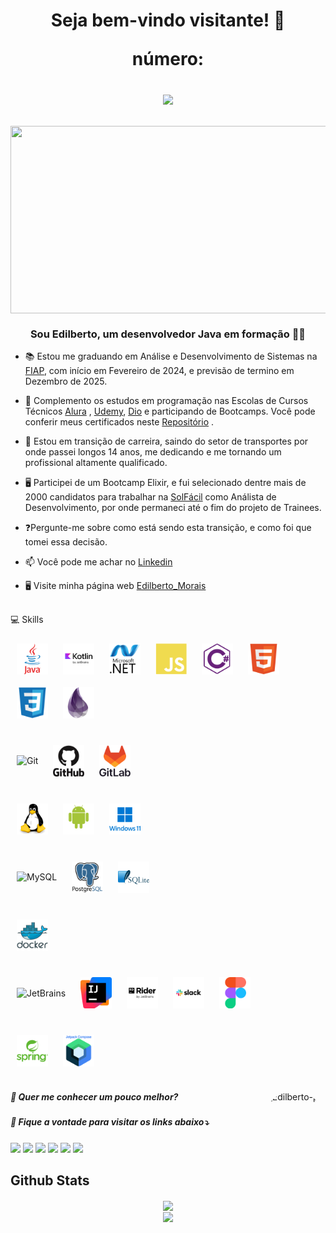 <h1 align="center"<p>
Seja bem-vindo visitante! 👋
<br>
<p align="center">número:</p>
<p align="center"><img align="center"src="https://profile-counter.glitch.me/MariPadilha/count.svg"/></p>
</h1>

<div align="center">
<img src="https://gifs.eco.br/wp-content/uploads/2022/09/gifs-de-tecnologia-6.gif" align="center" height="300" width="600" />
</div>  
  
### <div align="center">Sou Edilberto, um desenvolvedor Java em formação 👨‍💻 </div>  

- 📚 Estou me graduando em Análise e Desenvolvimento de Sistemas na [FIAP](https://www.fiap.com.br/), com início em Fevereiro de 2024, e previsão de termino em Dezembro de 2025.

- 🔭 Complemento os estudos em programação nas Escolas de Cursos Técnicos  [Alura](https://github.com/alura-cursos) , [Udemy](https://www.udemy.com/), [Dio](https://www.dio.me/) e participando de Bootcamps. Você pode conferir meus certificados neste [Repositório](https://github.com/EdilbertoMorais/EdilbertoMorais) .

- 🚚 Estou em transição de carreira, saindo do setor de transportes por onde passei longos 14 anos, me dedicando e me tornando um profissional altamente qualificado.

- 🖥️ Participei de um Bootcamp Elixir, e fui selecionado dentre mais de 2000 candidatos para trabalhar na [SolFácil](https://landing.solfacil.com.br/) como Análista de Desenvolvimento, por onde permaneci até o fim do projeto de Trainees.
  
- ❓Pergunte-me sobre como está sendo esta transição, e como foi que tomei essa decisão.  

- 📫 Você pode me achar no  [Linkedin](https://www.linkedin.com/in/edilbertocmorais/)

- 🖥️ Visite minha página web  [Edilberto_Morais](http://edilbertomorais.github.io/homepage/)

##
💻 Skills
<div style="display: inline_block">
  <img align="center" alt="Java" style="margin: 10px;" height="50" width="50" src="https://raw.githubusercontent.com/devicons/devicon/master/icons/java/java-original-wordmark.svg">
  <img align="center" alt="Kotlin" style="margin: 10px;" height="50" width="50" src="https://github.com/devicons/devicon/blob/master/icons/kotlin/kotlin-original-wordmark.svg">
  <img align="center" alt="Dotnet" style="margin: 10px;" height="50" width="50" src="https://github.com/devicons/devicon/blob/master/icons/dot-net/dot-net-original-wordmark.svg">
  <img align="center" alt="Javascript" style="margin: 10px;" height="50" width="50" src="https://raw.githubusercontent.com/devicons/devicon/master/icons/javascript/javascript-plain.svg">
  <img align="center" alt="CSharp" style="margin: 10px;" height="50" width="50" src="https://github.com/devicons/devicon/blob/master/icons/csharp/csharp-line.svg">
  <img align="center" alt="HTML" style="margin: 10px;" height="50" width="50" src="https://raw.githubusercontent.com/devicons/devicon/master/icons/html5/html5-original.svg">
  <img align="center" alt="CSS" style="margin: 10px;" height="50" width="50" src="https://raw.githubusercontent.com/devicons/devicon/master/icons/css3/css3-original.svg">
  <img align="center" alt="ELIXIR" style="margin: 10px;" height="50" width="50" src="https://github.com/devicons/devicon/blob/master/icons/elixir/elixir-original.svg">
</div>

###
<div style="display: inline_block">
  <img align="center" alt="Git" style="margin: 10px;" height="50" width="50" src="https://profilinator.rishav.dev/skills-assets/git-scm-icon.svg">
  <img align="center" alt="GitHub" style="margin: 10px;" height="50" width="50" src="https://github.com/devicons/devicon/blob/master/icons/github/github-original-wordmark.svg">
  <img align="center" alt="GitLab" style="margin: 10px;" height="50" width="50" src="https://github.com/devicons/devicon/blob/master/icons/gitlab/gitlab-original-wordmark.svg">
</div>

###
<div style="display: inline_block">
  <img align="center" alt="Linux" style="margin: 10px;" height="50" width="50" src="https://github.com/devicons/devicon/blob/master/icons/linux/linux-original.svg">
  <img align="center" alt="Android" style="margin: 10px;" height="50" width="50" src="https://github.com/devicons/devicon/blob/master/icons/android/android-original-wordmark.svg">
  <img align="center" alt="Windows" style="margin: 10px;" height="50" width="50" src="https://github.com/devicons/devicon/blob/master/icons/windows11/windows11-original-wordmark.svg">
</div>

###
<div style="display: inline_block">
  <img align="center" alt="MySQL" style="margin: 10px;" height="50" width="50" src="https://profilinator.rishav.dev/skills-assets/mysql-original-wordmark.svg">
  <img align="center" alt="PostgreSQL" style="margin: 10px;" height="50" width="50" src="https://github.com/devicons/devicon/blob/master/icons/postgresql/postgresql-original-wordmark.svg">
  <img align="center" alt="SQLite" style="margin: 10px;" height="50" width="50" src="https://github.com/devicons/devicon/blob/master/icons/sqlite/sqlite-original-wordmark.svg">
</div>

###
<div style="display: inline_block">
  <img align="center" alt="Docker" style="margin: 10px;" height="50" width="50" src="https://github.com/devicons/devicon/blob/master/icons/docker/docker-original-wordmark.svg">
</div>

###
<div style="display: inline_block">
  <img align="center" alt="JetBrains" style="margin: 10px;" height="50" width="50" src="https://resources.jetbrains.com/storage/products/company/brand/logos/jb_beam.svg?_ga=2.147663863.1582775840.1697227137-499510733.1689370823&_gl=1*m5718d*_ga*NDk5NTEwN73LjE2ODkzNzA4MjM.*_ga_9J976DJZ68*MTY5NzIyNzEzNy4zMy4xLjE2OTcyMjcxNzMuMjQuMC4w">
   <img align="center" alt="Intellij" style="margin: 10px;" height="50" width="50" src="https://github.com/devicons/devicon/blob/master/icons/intellij/intellij-original.svg">
  <img align="center" alt="Rider" style="margin: 10px;" height="50" width="50" src="https://github.com/devicons/devicon/blob/master/icons/rider/rider-original-wordmark.svg">
  <img align="center" alt="Slack" style="margin: 10px;" height="50" width="50" src="https://github.com/devicons/devicon/blob/master/icons/slack/slack-original-wordmark.svg">
  <img align="center" alt="Figma" style="margin: 10px;" height="50" width="50" src="https://github.com/devicons/devicon/blob/master/icons/figma/figma-original.svg">
</div>

###
<div style="display: inline_block">
  <img align="center" alt="Spring" style="margin: 10px;" height="50" width="50" src="https://github.com/devicons/devicon/blob/master/icons/spring/spring-original-wordmark.svg">
  <img align="center" alt="JetpackCompose" style="margin: 10px;" height="50" width="50" src="https://github.com/devicons/devicon/blob/master/icons/jetpackcompose/jetpackcompose-original-wordmark.svg">
</div>


##
<div>
  <img align="right" alt="Edilberto-pic" height="150" style="border-radius:50px;" src="https://docmanagement.com.br/wp-content/uploads/2021/01/1-7.jpg">
</div>

  ## 
  ##### 👥 Quer me conhecer um pouco melhor?
  ##### 👀 Fique a vontade para visitar os links abaixo⤵️

<a href="https://www.linkedin.com/in/edilbertocmorais/" target="_blank"><img src="https://img.shields.io/badge/-LinkedIn-%230077B5?style=for-the-badge&logo=linkedin&logoColor=white" target="_blank"></a> 
<a href="https://wa.me/5511981488561" target="_blank"><img src="https://img.shields.io/badge/WhatsApp-25D366?style=for-the-badge&logo=whatsapp&logoColor=white" target="_blank"></a>
<a href = "https://t.me/Edilberto_Morais"><img src="https://img.shields.io/badge/Telegram-2CA5E0?style=for-the-badge&logo=telegram&logoColor=white&logo=discord&logoColor=white" target="_blank"></a>
<a href="https://discord.gg/edilbertocmorais#5753" target="_blank"><img src="https://img.shields.io/badge/Discord-7289DA?style=for-the-badge&logo=discord&logoColor=white" target="_blank"></a> 
<a href = "mailto:edilbertocmorais@gmail.com"><img src="https://img.shields.io/badge/Gmail-D14836?style=for-the-badge&logo=gmail&logoColor=white" target="_blank"></a>
<a href = "https://exercism.org/profiles/EdilbertoMorais"><img src="https://img.shields.io/badge/Exercism-800080?style=for-the-badge&logo=exercism&logoColor=white" target="_blank"></a>
##
</div>

## Github Stats  
<div align="center"><img src="https://github-readme-stats.vercel.app/api?username=EdilbertoMorais&show_icons=true&count_private=true&hide_border=true" align="center" /></div>

<div align="center">
<img src="https://komarev.com/ghpvc/?username=EdilbertoMorais&&style=flat-square" align="center" />
</div>
